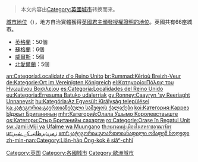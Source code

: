 > 本文内容由[Category:英國城市](https://zh.wikipedia.org/wiki/Category:英國城市)转换而来。


[城市地位](../Page/英國城市地位.md "wikilink")（），地方自治實體獲得[英國君主頒發授權證明的地位](https://zh.wikipedia.org/wiki/英國君主 "wikilink")。英國共有66座城市。

  - [英格蘭](https://zh.wikipedia.org/wiki/英格蘭 "wikilink")：50個
  - [蘇格蘭](../Page/蘇格蘭.md "wikilink")：6個
  - [威爾斯](../Page/威爾斯.md "wikilink")：5個
  - [北愛爾蘭](https://zh.wikipedia.org/wiki/北愛爾蘭 "wikilink")：5個

[an:Categoría:Localidatz d'o Reino Unito](https://zh.wikipedia.org/wiki/an:Categoría:Localidatz_d'o_Reino_Unito "wikilink") [br:Rummad:Kêrioù Breizh-Veur](https://zh.wikipedia.org/wiki/br:Rummad:Kêrioù_Breizh-Veur "wikilink") [de:Kategorie:Ort im Vereinigten Königreich](https://zh.wikipedia.org/wiki/de:Kategorie:Ort_im_Vereinigten_Königreich "wikilink") [el:Κατηγορία:Πόλεις του Ηνωμένου Βασιλείου](https://zh.wikipedia.org/wiki/el:Κατηγορία:Πόλεις_του_Ηνωμένου_Βασιλείου "wikilink") [es:Categoría:Localidades del Reino Unido](https://zh.wikipedia.org/wiki/es:Categoría:Localidades_del_Reino_Unido "wikilink") [eu:Kategoria:Erresuma Batuko udalerriak](https://zh.wikipedia.org/wiki/eu:Kategoria:Erresuma_Batuko_udalerriak "wikilink") [gv:Ronney:Caayryn 'sy Reeriaght Unnaneysit](https://zh.wikipedia.org/wiki/gv:Ronney:Caayryn_'sy_Reeriaght_Unnaneysit "wikilink") [hu:Kategória:Az Egyesült Királyság települései](https://zh.wikipedia.org/wiki/hu:Kategória:Az_Egyesült_Királyság_települései "wikilink") [ka:კატეგორია:გაერთიანებული სამეფოს ქალაქები](https://zh.wikipedia.org/wiki/ka:კატეგორია:გაერთიანებული_სამეფოს_ქალაქები "wikilink") [koi:Категория:Каррез Ыджыт Британияын](https://zh.wikipedia.org/wiki/koi:Категория:Каррез_Ыджыт_Британияын "wikilink") [mhr:Категорий:Олала Ушымо Королевствыште](https://zh.wikipedia.org/wiki/mhr:Категорий:Олала_Ушымо_Королевствыште "wikilink") [os:Категори:Стыр Британийы сахартæ](https://zh.wikipedia.org/wiki/os:Категори:Стыр_Британийы_сахартæ "wikilink") [ro:Categorie:Orașe în Regatul Unit](https://zh.wikipedia.org/wiki/ro:Categorie:Orașe_în_Regatul_Unit "wikilink") [sw:Jamii:Miji ya Ufalme wa Muungano](https://zh.wikipedia.org/wiki/sw:Jamii:Miji_ya_Ufalme_wa_Muungano "wikilink") [th:หมวดหมู่:เมืองในสหราชอาณาจักร](https://zh.wikipedia.org/wiki/th:หมวดหมู่:เมืองในสหราชอาณาจักร "wikilink") [ur:زمرہ:برطانیہ کے شہر](https://zh.wikipedia.org/wiki/ur:زمرہ:برطانیہ_کے_شہر "wikilink") [xmf:კატეგორია:გოართოიანაფილი ომაფეშ ნოღეფი](https://zh.wikipedia.org/wiki/xmf:კატეგორია:გოართოიანაფილი_ომაფეშ_ნოღეფი "wikilink") [zh-min-nan:Category:Liân-ha̍p Ông-kok ê siâⁿ-chhī](https://zh.wikipedia.org/wiki/zh-min-nan:Category:Liân-ha̍p_Ông-kok_ê_siâⁿ-chhī "wikilink")

[Category:英国](https://zh.wikipedia.org/wiki/Category:英国 "wikilink") [Category:各國城市](https://zh.wikipedia.org/wiki/Category:各國城市 "wikilink") [Category:歐洲城市](https://zh.wikipedia.org/wiki/Category:歐洲城市 "wikilink")